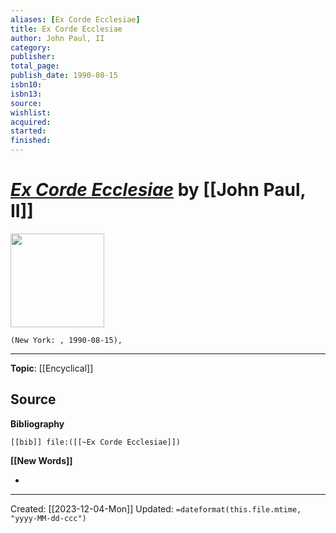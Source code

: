 ```yaml
---
aliases: [Ex Corde Ecclesiae]
title: Ex Corde Ecclesiae
author: John Paul, II
category: 
publisher: 
total_page: 
publish_date: 1990-08-15
isbn10: 
isbn13: 
source: 
wishlist: 
acquired: 
started: 
finished: 
---
```

# *[Ex Corde Ecclesiae](https://www.vatican.va/content/john-paul-ii/en/apost_constitutions/documents/hf_jp-ii_apc_15081990_ex-corde-ecclesiae.html)* by [[John Paul, II]]

<img src="" width=150>

`(New York: , 1990-08-15), `



--- 
**Topic**: [[Encyclical]]

**Source**
- 

**Bibliography**

```query
[[bib]] file:([[~Ex Corde Ecclesiae]])
```
 

**[[New Words]]**

- 

---
Created: [[2023-12-04-Mon]]
Updated: `=dateformat(this.file.mtime, "yyyy-MM-dd-ccc")`